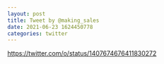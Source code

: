 ```yaml
--- 
layout: post 
title: Tweet by @making_sales 
date: 2021-06-23 1624450778 
categories: twitter 
--- 
```

https://twitter.com/o/status/1407674676411830272